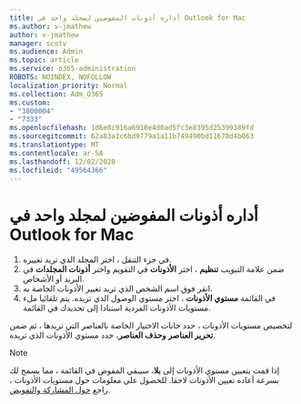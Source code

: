 ```yaml
---
title: أداره أذونات المفوضين لمجلد واحد في Outlook for Mac
ms.author: v-jmathew
author: v-jmathew
manager: scotv
ms.audience: Admin
ms.topic: article
ms.service: o365-administration
ROBOTS: NOINDEX, NOFOLLOW
localization_priority: Normal
ms.collection: Adm_O365
ms.custom:
- "3800004"
- "7333"
ms.openlocfilehash: 1d6e8c916a6910e4d0ad5fc3e8395d25399389fd
ms.sourcegitcommit: 62a83a1c6bd9779a1a11b749490bd11670d4b063
ms.translationtype: MT
ms.contentlocale: ar-SA
ms.lasthandoff: 12/02/2020
ms.locfileid: "49564366"
---
```

# <a name="manage-delegate-permissions-for-a-single-folder-in-outlook-for-mac"></a>أداره أذونات المفوضين لمجلد واحد في Outlook for Mac

1. في جزء التنقل ، اختر المجلد الذي تريد تغييره.
2. ضمن علامة التبويب **تنظيم** ، اختر **الأذونات** في التقويم واختر **أذونات المجلدات** في البريد أو الأشخاص.
3. انقر فوق اسم الشخص الذي تريد تغيير الأذونات الخاصة به.
4. في القائمة **مستوي الأذونات** ، اختر مستوي الوصول الذي تريده. يتم تلقائيا ملء مستويات الأذونات الفردية استنادا إلى تحديدك في القائمة.

لتخصيص مستويات الأذونات ، حدد خانات الاختيار الخاصة بالعناصر التي تريدها ، ثم ضمن **تحرير العناصر** **وحذف العناصر**، حدد مستوي الأذونات الذي تريده.

> [!NOTE]
> إذا قمت بتعيين مستوي الأذونات إلى **بلا**، سيبقي المفوض في القائمة ، مما يسمح لك بسرعة أعاده تعيين الأذونات لاحقا. للحصول علي معلومات حول مستويات الأذونات ، راجع [حول المشاركة والتفويض](https://support.microsoft.com/office/options-for-sharing-and-delegating-folders-in-outlook-for-mac-480d8054-68ce-4150-ba1e-b9b7f2fc4ce5).
